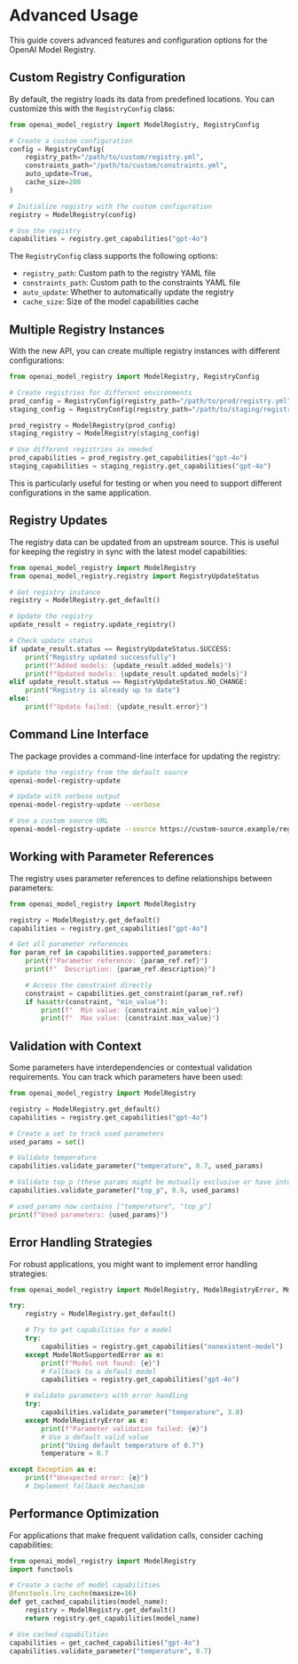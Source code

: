 # Advanced Usage

This guide covers advanced features and configuration options for the OpenAI Model Registry.

## Custom Registry Configuration

By default, the registry loads its data from predefined locations. You can customize this with the `RegistryConfig` class:

```python
from openai_model_registry import ModelRegistry, RegistryConfig

# Create a custom configuration
config = RegistryConfig(
    registry_path="/path/to/custom/registry.yml",
    constraints_path="/path/to/custom/constraints.yml",
    auto_update=True,
    cache_size=200
)

# Initialize registry with the custom configuration
registry = ModelRegistry(config)

# Use the registry
capabilities = registry.get_capabilities("gpt-4o")
```

The `RegistryConfig` class supports the following options:

- `registry_path`: Custom path to the registry YAML file
- `constraints_path`: Custom path to the constraints YAML file
- `auto_update`: Whether to automatically update the registry
- `cache_size`: Size of the model capabilities cache

## Multiple Registry Instances

With the new API, you can create multiple registry instances with different configurations:

```python
from openai_model_registry import ModelRegistry, RegistryConfig

# Create registries for different environments
prod_config = RegistryConfig(registry_path="/path/to/prod/registry.yml")
staging_config = RegistryConfig(registry_path="/path/to/staging/registry.yml")

prod_registry = ModelRegistry(prod_config)
staging_registry = ModelRegistry(staging_config)

# Use different registries as needed
prod_capabilities = prod_registry.get_capabilities("gpt-4o")
staging_capabilities = staging_registry.get_capabilities("gpt-4o")
```

This is particularly useful for testing or when you need to support different configurations in the same application.

## Registry Updates

The registry data can be updated from an upstream source. This is useful for keeping the registry in sync with the latest model capabilities:

```python
from openai_model_registry import ModelRegistry
from openai_model_registry.registry import RegistryUpdateStatus

# Get registry instance
registry = ModelRegistry.get_default()

# Update the registry
update_result = registry.update_registry()

# Check update status
if update_result.status == RegistryUpdateStatus.SUCCESS:
    print("Registry updated successfully")
    print(f"Added models: {update_result.added_models}")
    print(f"Updated models: {update_result.updated_models}")
elif update_result.status == RegistryUpdateStatus.NO_CHANGE:
    print("Registry is already up to date")
else:
    print(f"Update failed: {update_result.error}")
```

## Command Line Interface

The package provides a command-line interface for updating the registry:

```bash
# Update the registry from the default source
openai-model-registry-update

# Update with verbose output
openai-model-registry-update --verbose

# Use a custom source URL
openai-model-registry-update --source https://custom-source.example/registry.json
```

## Working with Parameter References

The registry uses parameter references to define relationships between parameters:

```python
from openai_model_registry import ModelRegistry

registry = ModelRegistry.get_default()
capabilities = registry.get_capabilities("gpt-4o")

# Get all parameter references
for param_ref in capabilities.supported_parameters:
    print(f"Parameter reference: {param_ref.ref}")
    print(f"  Description: {param_ref.description}")

    # Access the constraint directly
    constraint = capabilities.get_constraint(param_ref.ref)
    if hasattr(constraint, "min_value"):
        print(f"  Min value: {constraint.min_value}")
        print(f"  Max value: {constraint.max_value}")
```

## Validation with Context

Some parameters have interdependencies or contextual validation requirements. You can track which parameters have been used:

```python
from openai_model_registry import ModelRegistry

registry = ModelRegistry.get_default()
capabilities = registry.get_capabilities("gpt-4o")

# Create a set to track used parameters
used_params = set()

# Validate temperature
capabilities.validate_parameter("temperature", 0.7, used_params)

# Validate top_p (these params might be mutually exclusive or have interdependencies)
capabilities.validate_parameter("top_p", 0.9, used_params)

# used_params now contains ["temperature", "top_p"]
print(f"Used parameters: {used_params}")
```

## Error Handling Strategies

For robust applications, you might want to implement error handling strategies:

```python
from openai_model_registry import ModelRegistry, ModelRegistryError, ModelNotSupportedError

try:
    registry = ModelRegistry.get_default()

    # Try to get capabilities for a model
    try:
        capabilities = registry.get_capabilities("nonexistent-model")
    except ModelNotSupportedError as e:
        print(f"Model not found: {e}")
        # Fallback to a default model
        capabilities = registry.get_capabilities("gpt-4o")

    # Validate parameters with error handling
    try:
        capabilities.validate_parameter("temperature", 3.0)
    except ModelRegistryError as e:
        print(f"Parameter validation failed: {e}")
        # Use a default valid value
        print("Using default temperature of 0.7")
        temperature = 0.7

except Exception as e:
    print(f"Unexpected error: {e}")
    # Implement fallback mechanism
```

## Performance Optimization

For applications that make frequent validation calls, consider caching capabilities:

```python
from openai_model_registry import ModelRegistry
import functools

# Create a cache of model capabilities
@functools.lru_cache(maxsize=16)
def get_cached_capabilities(model_name):
    registry = ModelRegistry.get_default()
    return registry.get_capabilities(model_name)

# Use cached capabilities
capabilities = get_cached_capabilities("gpt-4o")
capabilities.validate_parameter("temperature", 0.7)
```
